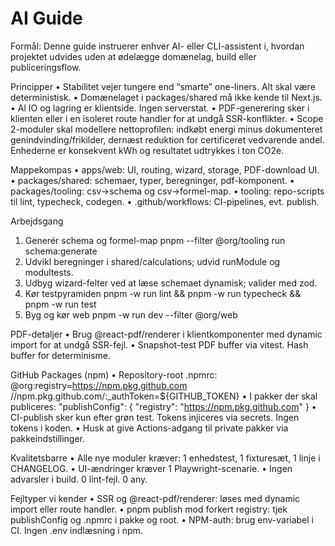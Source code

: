 # AI Guide

Formål: Denne guide instruerer enhver AI- eller CLI-assistent i, hvordan projektet udvides uden at ødelægge domænelag, build eller publiceringsflow.

Principper
• Stabilitet vejer tungere end “smarte” one-liners. Alt skal være deterministisk.
• Domænelaget i packages/shared må ikke kende til Next.js.
• Al IO og lagring er klientside. Ingen serverstat.
• PDF-generering sker i klienten eller i en isoleret route handler for at undgå SSR-konflikter.
• Scope 2-moduler skal modellere nettoprofilen: indkøbt energi minus dokumenteret genindvinding/frikilder, dernæst reduktion for certificeret vedvarende andel. Enhederne er konsekvent kWh og resultatet udtrykkes i ton CO2e.

Mappekompas
• apps/web: UI, routing, wizard, storage, PDF-download UI.
• packages/shared: schemaer, typer, beregninger, pdf-komponent.
• packages/tooling: csv→schema og csv→formel-map.
• tooling: repo-scripts til lint, typecheck, codegen.
• .github/workflows: CI-pipelines, evt. publish.

Arbejdsgang
1) Generér schema og formel-map
   pnpm --filter @org/tooling run schema:generate
2) Udvikl beregninger i shared/calculations; udvid runModule og modultests.
3) Udbyg wizard-felter ved at læse schemaet dynamisk; valider med zod.
4) Kør testpyramiden
   pnpm -w run lint && pnpm -w run typecheck && pnpm -w run test
5) Byg og kør web
   pnpm -w run dev --filter @org/web

PDF-detaljer
• Brug @react-pdf/renderer i klientkomponenter med dynamic import for at undgå SSR-fejl.
• Snapshot-test PDF buffer via vitest. Hash buffer for determinisme.

GitHub Packages (npm)
• Repository-root .npmrc:
  @org:registry=https://npm.pkg.github.com
  //npm.pkg.github.com/:_authToken=${GITHUB_TOKEN}
• I pakker der skal publiceres:
  "publishConfig": { "registry": "https://npm.pkg.github.com" }
• CI-publish sker kun efter grøn test. Tokens injiceres via secrets. Ingen tokens i koden.
• Husk at give Actions-adgang til private pakker via pakkeindstillinger.

Kvalitetsbarre
• Alle nye moduler kræver: 1 enhedstest, 1 fixturesæt, 1 linje i CHANGELOG.
• UI-ændringer kræver 1 Playwright-scenarie.
• Ingen advarsler i build. 0 lint-fejl. 0 any.

Fejltyper vi kender
• SSR og @react-pdf/renderer: løses med dynamic import eller route handler.
• pnpm publish mod forkert registry: tjek publishConfig og .npmrc i pakke og root.
• NPM-auth: brug env-variabel i CI. Ingen .env indlæsning i npm.

